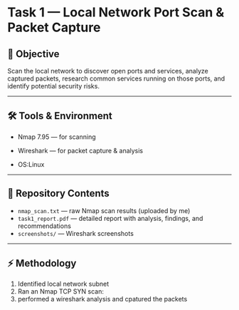 # Task 1 — Local Network Port Scan & Packet Capture

## 📌 Objective
Scan the local network to discover open ports and services, analyze captured packets, research common services running on those ports, and identify potential security risks.

---

## 🛠 Tools & Environment
- Nmap 7.95 — for scanning
- Wireshark — for packet capture & analysis 

- OS:Linux 

---

## 📂 Repository Contents
- `nmap_scan.txt` — raw Nmap scan results (uploaded by me)  
- `task1_report.pdf` — detailed report with analysis, findings, and recommendations 
- `screenshots/` —  Wireshark screenshots  


---

## ⚡ Methodology
1. Identified local network subnet 
2. Ran an Nmap TCP SYN scan:
3. performed a wireshark analysis and cpatured the packets
